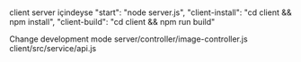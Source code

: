 #

client server içindeyse 
"start": "node server.js", 
"client-install": "cd client && npm install", 
"client-build": "cd client && npm run build"

Change development mode 
server/controller/image-controller.js  
client/src/service/api.js
